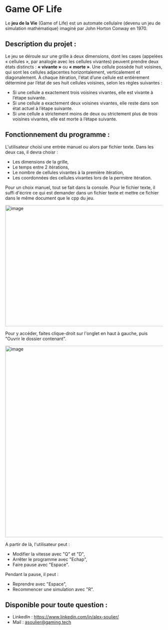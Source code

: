 # Game OF Life

Le **jeu de la Vie** (Game of Life) est un automate cellulaire (devenu un jeu de simulation mathématique) imaginé par John Horton Conway en 1970.

## Description du projet : 

Le jeu se déroule sur une grille à deux dimensions, dont les cases (appelées « cellules », par analogie avec les cellules vivantes) peuvent prendre deux états distincts : **« vivante »** ou **« morte »**.
Une cellule possède huit voisines, qui sont les cellules adjacentes horizontalement, verticalement et diagonalement.
À chaque itération, l'état d’une cellule est entièrement déterminé par l’état de ses huit cellules voisines, selon les règles suivantes :
- Si une cellule a exactement trois voisines vivantes, elle est vivante à l’étape suivante.
- Si une cellule a exactement deux voisines vivantes, elle reste dans son état actuel à l’étape suivante.
- Si une cellule a strictement moins de deux ou strictement plus de trois voisines vivantes, elle est morte à l’étape suivante.

## Fonctionnement du programme :

L'utilisateur choisi une entrée manuel ou alors par fichier texte. Dans les deux cas, il devra choisr : 
- Les dimensions de la grille,
- Le temps entre 2 itérations,
- Le nombre de cellules vivantes à la première itération,
- Les coordonnées des cellules vivantes lors de la permière itération.

Pour un choix manuel, tout se fait dans la console.
Pour le fichier texte, il suffi d'écrire ce qui est demander dans un fichier texte et mettre ce fichier dans le même document que le cpp du jeu.

<img width="892" height="388" alt="image" src="https://github.com/user-attachments/assets/c6aeaae3-8883-4ed9-b8e0-760b706a50bd" />

Pour y accéder, faites clique-droit sur l'onglet en haut à gauche, puis "Ouvrir le dossier contenant".

<img width="942" height="613" alt="image" src="https://github.com/user-attachments/assets/027230de-b176-491c-9dd2-1ef9945bbf23" />


A partir de là, l'utilisateur peut :
- Modifier la vitesse avec "Q" et "D",
- Arrêter le programme avec "Echap",
- Faire pause avec "Espace".

Pendant la pause, il peut : 
- Reprendre avec "Espace",
- Recommencer une simulation avec "R".

## Disponible pour toute question :
- LinkedIn : https://www.linkedin.com/in/alex-soulier/
- Mail : asoulier@gaming.tech

